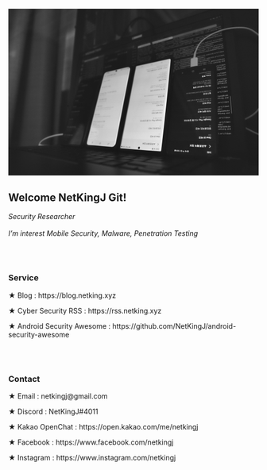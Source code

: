 ![Alt text](img/main.jpg)
<h2>Welcome NetKingJ Git!</h2>
<p><em>Security Researcher<br><br>
I’m interest Mobile Security, Malware, Penetration Testing</em></p>

<br><br>

<h3>Service</h3>
<p>★ Blog : https://blog.netking.xyz</p>
<p>★ Cyber Security RSS : https://rss.netking.xyz</p>
<p>★ Android Security Awesome : https://github.com/NetKingJ/android-security-awesome</p>

<br><br>

<h3>Contact</h3>
<p>★ Email : netkingj@gmail.com</p>
<p>★ Discord : NetKingJ#4011</p>
<p>★ Kakao OpenChat : https://open.kakao.com/me/netkingj</p>
<p>★ Facebook : https://www.facebook.com/netkingj</p>
<p>★ Instagram : https://www.instagram.com/netkingj</p>
